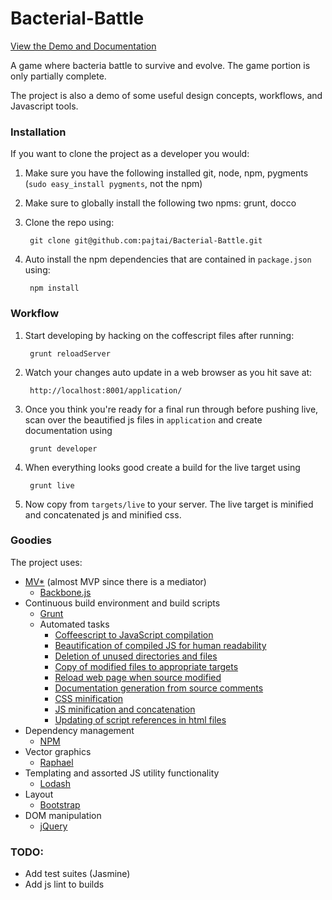 Bacterial-Battle
================

[View the Demo and Documentation](http://pajtai.github.com/Bacterial-Battle/)

A game where bacteria battle to survive and evolve.
The game portion is only partially complete.

The project is also a demo of some useful design concepts, workflows, and Javascript tools.

### Installation

If you want to clone the project as a developer you would:

1. Make sure you have the following installed git, node, npm, pygments (`sudo easy_install pygments`, not the npm)
2. Make sure to globally install the following two npms: grunt, docco
3. Clone the repo using:

        git clone git@github.com:pajtai/Bacterial-Battle.git
4. Auto install the npm dependencies that are contained in `package.json` using:

        npm install

### Workflow

1. Start developing by hacking on the coffescript files after running:

        grunt reloadServer
2. Watch your changes auto update in a web browser as you hit save at:

        http://localhost:8001/application/

3. Once you think you're ready for a final run through before pushing live, scan over the beautified js files in
`application` and create documentation using

        grunt developer

4. When everything looks good create a build for the live target using

        grunt live

5. Now copy from `targets/live` to your server. The live target is minified and concatenated js and minified css.

### Goodies

The project uses:

* [MV*](http://addyosmani.com/blog/understanding-mvc-and-mvp-for-javascript-and-backbone-developers/)
(almost MVP since there is a mediator)
    * [Backbone.js](http://backbonejs.org/)
* Continuous build environment and build scripts
    * [Grunt](http://backbonejs.org/)
    * Automated tasks
        * [Coffeescript to JavaScript compilation](https://npmjs.org/package/grunt-coffee)
        * [Beautification of compiled JS for human readability](https://npmjs.org/package/grunt-beautify)
        * [Deletion of unused directories and files](https://npmjs.org/package/grunt-clean)
        * [Copy of modified files to appropriate targets](https://npmjs.org/package/grunt-cp)
        * [Reload web page when source modified](https://npmjs.org/package/grunt-reload)
        * [Documentation generation from source comments](https://npmjs.org/package/grunt-docco)
        * [CSS minification](https://npmjs.org/package/grunt-css)
        * [JS minification and concatenation](https://github.com/gruntjs/grunt/blob/master/docs/task_min.md)
        * [Updating of script references in html files](https://github.com/h5bp/node-build-script/blob/master/tasks/usemin.js)
* Dependency management
    * [NPM](https://npmjs.org/)
* Vector graphics
    * [Raphael](http://raphaeljs.com/)
* Templating and assorted JS utility functionality
    * [Lodash](http://lodash.com/)
* Layout
    * [Bootstrap](http://twitter.github.com/bootstrap/)
* DOM manipulation
    * [jQuery](http://jquery.com/)


### TODO:

* Add test suites (Jasmine)
* Add js lint to builds
